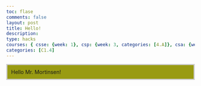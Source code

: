 ```yaml
---
toc: flase
comments: false
layout: post
title: Hello!
description:
type: hacks
courses: { csse: {week: 1}, csp: {week: 3, categories: [4.A]}, csa: {week: 0} }
categories: [C1.4]
---
```


<html>
    <head>
        <style>
            #output {
                background-color: #999b12;
                padding: 10px;
                border: 3px solid #ccc;
            }
        </style>
    </head>
    <body>
        <div id="output">
            Hello Mr. Mortinsen!
        </div> 
    </body>
</html>

